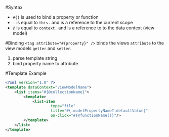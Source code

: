#Syntax
* `#{}` is used to bind a property or function 
* `.` is equal to `this.` and is a reference to the current scope
* `@` is equal to `context.` and is a reference to to the data context (view model)

#Binding
`<tag attribute="#{property}" />` binds the views `attribute` to the view models `getter` and `setter`.

1. parse template string
2. bind property name to attribute
 
#Template Example
```xml
<?xml version="1.0" ?>
<template dataContext="viewModelName">
    <list items="#{@collectionName}">
        <template>
            <list-item
                    type="file"
                    title="#{.modelPropertyName?:defaultValue}"
                    on-click="#{@functionName()}"/>
        </template>
    </list>
</template>
```
